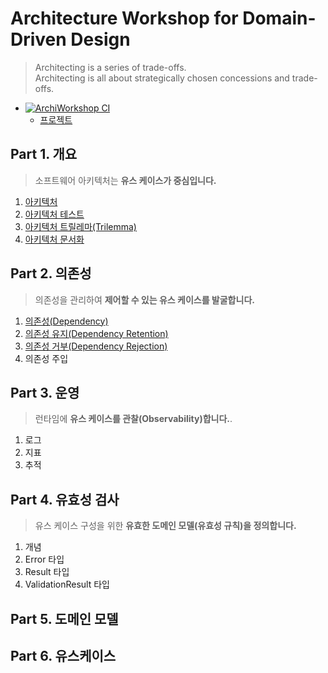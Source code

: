 # Architecture Workshop for Domain-Driven Design
> Architecting is a series of trade-offs.  
> Architecting is all about strategically chosen concessions and trade-offs.

- [![ArchiWorkshop CI](https://github.com/hhko/ArchiWorkshop/actions/workflows/dotnet-ci.yml/badge.svg)](https://github.com/hhko/ArchiWorkshop/actions/workflows/dotnet-ci.yml)
  - [프로젝트](./Projects/ArchiWorkshop/)

## Part 1. 개요
> 소프트웨어 아키텍처는 **유스 케이스가 중심입니다.**
1. [아키텍처](./Part01.Overview/Ch01.Architecture/README.md)
1. [아키텍처 테스트](./Part01.Overview/Ch02.Test/README.md)
1. [아키텍처 트릴레마(Trilemma)](./Part01.Overview/Ch03.Trilemma/README.md)
1. [아키텍처 문서화](./Part01.Overview/Ch04.Document/README.md)

## Part 2. 의존성
> 의존성을 관리하여 **제어할 수 있는 유스 케이스를 발굴합니다.**
1. [의존성(Dependency)](./Part02.Dependency/Ch01.Dependency/README.md)
1. [의존성 유지(Dependency Retention)](./Part02.Dependency/Ch02.DependencyRetention/README.md)
1. [의존성 거부(Dependency Rejection)](./Part02.Dependency/Ch03.DependencyRejection/README.md)
1. 의존성 주입

## Part 3. 운영
> 런타임에 **유스 케이스를 관찰(Observability)합니다.**.
1. 로그
1. 지표
1. 추적

## Part 4. 유효성 검사
> 유스 케이스 구성을 위한 **유효한 도메인 모델(유효성 규칙)을 정의합니다.**
1. 개념
1. Error 타입
1. Result 타입
1. ValidationResult 타입

## Part 5. 도메인 모델


## Part 6. 유스케이스
